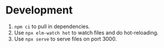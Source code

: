 # Development

1. `npm ci` to pull in dependencies.
2. Use `npx elm-watch hot` to watch files and do hot-reloading.
3. Use `npx serve` to serve files on port 3000.